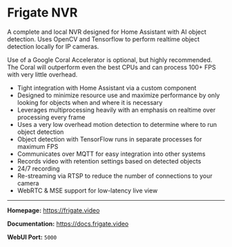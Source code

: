 # Frigate NVR

A complete and local NVR designed for Home Assistant with AI object detection. Uses OpenCV and Tensorflow to perform realtime object detection locally for IP cameras.

Use of a Google Coral Accelerator is optional, but highly recommended. The Coral will outperform even the best CPUs and can process 100+ FPS with very little overhead.

* Tight integration with Home Assistant via a custom component
* Designed to minimize resource use and maximize performance by only looking for objects when and where it is necessary
* Leverages multiprocessing heavily with an emphasis on realtime over processing every frame
* Uses a very low overhead motion detection to determine where to run object detection
* Object detection with TensorFlow runs in separate processes for maximum FPS
* Communicates over MQTT for easy integration into other systems
* Records video with retention settings based on detected objects
* 24/7 recording
* Re-streaming via RTSP to reduce the number of connections to your camera
* WebRTC & MSE support for low-latency live view

---

**Homepage:** https://frigate.video

**Documentation:** https://docs.frigate.video

**WebUI Port:** `5000`